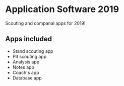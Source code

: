 # Application Software 2019
Scouting and companal apps for 2019!

## Apps included
- Stand scouting app
- Pit scouting app
- Analysis app
- Notes app
- Coach's app
- Database app
